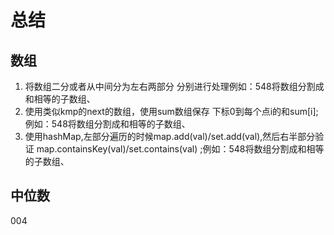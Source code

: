 # 总结

## 数组
1. 将数组二分或者从中间分为左右两部分 分别进行处理例如：548将数组分割成和相等的子数组、
2. 使用类似kmp的next的数组，使用sum数组保存 下标0到每个点i的和sum[i];例如：548将数组分割成和相等的子数组、
3. 使用hashMap,左部分遍历的时候map.add(val)/set.add(val),然后右半部分验证 map.containsKey(val)/set.contains(val) ;例如：548将数组分割成和相等的子数组、




## 中位数
004
